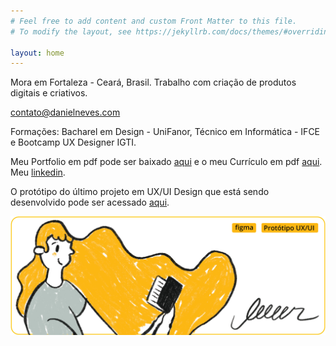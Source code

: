 ```yaml
---
# Feel free to add content and custom Front Matter to this file.
# To modify the layout, see https://jekyllrb.com/docs/themes/#overriding-theme-defaults

layout: home
---
```

 Mora em Fortaleza - Ceará, Brasil. Trabalho com criação de produtos digitais e criativos. 

<a href="mailto:contato@danielneves.com">contato@danielneves.com</a>

 Formações: Bacharel em Design - UniFanor, Técnico em Informática - IFCE e Bootcamp UX Designer IGTI.

Meu Portfolio em pdf pode ser baixado [aqui](/files/DanielNevesPortfolio.pdf) e o meu Currículo em pdf [aqui](/files/Daniel_Neves_CV.pdf). Meu <a href="https://www.linkedin.com/in/nevesdaniel/?locale=pt_BR">linkedin</a>.

O protótipo do último projeto em UX/UI Design que está sendo desenvolvido pode ser acessado <a href="https://bit.ly/leeeer_figma">aqui</a>.

<a href="https://bit.ly/leeeer_figma"><img src="/files/img/leer.jpg" /></a>
